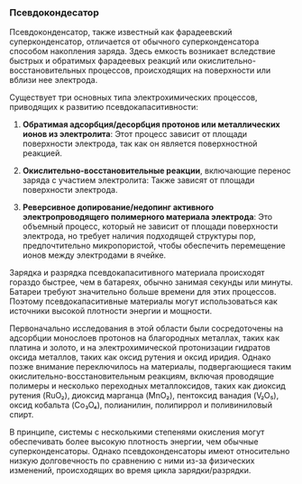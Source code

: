 ### Псевдокондесатор

Псевдоконденсатор, также известный как фарадеевский суперконденсатор, отличается от обычного суперконденсатора способом накопления заряда. Здесь емкость возникает вследствие быстрых и обратимых фарадеевых реакций или окислительно-восстановительных процессов, происходящих на поверхности или вблизи нее электрода.

Существует три основных типа электрохимических процессов, приводящих к развитию псевдокапаситивности:

1. **Обратимая адсорбция/десорбция протонов или металлических ионов из электролита**: Этот процесс зависит от площади поверхности электрода, так как он является поверхностной реакцией.
   
2. **Окислительно-восстановительные реакции**, включающие перенос заряда с участием электролита: Также зависят от площади поверхности электрода.

3. **Реверсивное допирование/недопинг активного электропроводящего полимерного материала электрода**: Это объемный процесс, который не зависит от площади поверхности электрода, но требует наличия подходящей структуры пор, предпочтительно микропористой, чтобы обеспечить перемещение ионов между электродами в ячейке.

Зарядка и разрядка псевдокапаситивного материала происходят гораздо быстрее, чем в батареях, обычно занимая секунды или минуты. Батареи требуют значительно больше времени для этих процессов. Поэтому псевдокапаситивные материалы могут использоваться как источники высокой плотности энергии и мощности.

Первоначально исследования в этой области были сосредоточены на адсорбции монослоев протонов на благородных металлах, таких как платина и золото, и на электрохимической протонизации гидратов оксида металлов, таких как оксид рутения и оксид иридия. Однако позже внимание переключилось на материалы, подвергающиеся таким окислительно-восстановительным реакциям, включая проводящие полимеры и несколько переходных металлоксидов, таких как диоксид рутения (RuO₂), диоксид марганца (MnO₂), пентоксид ванадия (V₂O₅), оксид кобальта (Co₃O₄), полианилин, полипиррол и поливиниловый спирт.

В принципе, системы с несколькими степенями окисления могут обеспечивать более высокую плотность энергии, чем обычные суперконденсаторы. Однако псевдоконденсаторы имеют относительно низкую долговечность по сравнению с ними из-за физических изменений, происходящих во время цикла зарядки/разрядки.